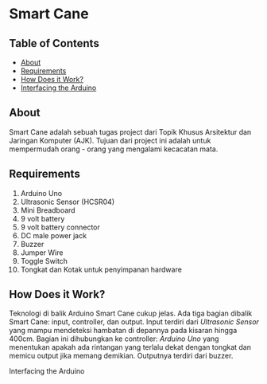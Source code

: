 # Smart Cane
## Table of Contents
- [About](#about)
- [Requirements](#requirements)
- [How Does it Work?](#how-does-it-work)
- [Interfacing the Arduino](#interfacing-the-arduino)

## About
Smart Cane adalah sebuah tugas project dari Topik Khusus Arsitektur dan Jaringan Komputer (AJK). Tujuan dari project ini adalah untuk mempermudah orang - orang yang mengalami kecacatan mata.

## Requirements
1. Arduino Uno
2. Ultrasonic Sensor (HCSR04)
3. Mini Breadboard
4. 9 volt battery
5. 9 volt battery connector
6. DC male power jack
7. Buzzer
8. Jumper Wire
9. Toggle Switch
10. Tongkat dan Kotak untuk penyimpanan hardware

## How Does it Work?
Teknologi di balik Arduino Smart Cane cukup jelas. Ada tiga bagian dibalik Smart Cane: input, controller, dan output. Input terdiri dari *Ultrasonic Sensor* yang mampu mendeteksi hambatan di depannya pada kisaran hingga 400cm. Bagian ini dihubungkan ke controller: *Arduino Uno* yang menentukan apakah ada rintangan yang terlalu dekat dengan tongkat dan memicu output jika memang demikian. Outputnya terdiri dari buzzer.

Interfacing the Arduino